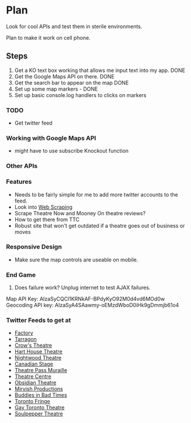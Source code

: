 # Plan

Look for cool APIs and test them in sterile environments.

Plan to make it work on cell phone.

## Steps

1. Get a KO text box working that allows me input text into my app. DONE
2. Get the Google Maps API on there. DONE
3. Get the search bar to appear on the map DONE
4. Set up some map markers - DONE
5. Set up basic console.log handlers to clicks on markers


### TODO

* Get twitter feed

### Working with Google Maps API

* might have to use subscribe Knockout function

### Other APIs

### Features

* Needs to be fairly simple for me to add more twitter accounts to the feed.
* Look into [Web Scraping](https://blog.hartleybrody.com/web-scraping/)
* Scrape Theatre Now and Mooney On theatre reviews?
* How to get there from TTC
* Robust site that won't get outdated if a theatre goes out of business or moves

### Responsive Design

* Make sure the map controls are useable on mobile.

### End Game

1. Does failure work? Unplug internet to test AJAX failures.

Map API Key: AIzaSyCQCl1KRNkAF-BPdyKyO92M0d4vd6MOd0w
Geocoding API key: AIzaSyA4SAawmy-oEMzdWboD0iHk9gDmmjb61o4


### Twitter Feeds to get at

* [Factory](https://twitter.com/factorytoronto)
* [Tarragon](https://twitter.com/tarragontheatre)
* [Crow's Theatre](https://twitter.com/crowstheatre?lang=en)
* [Hart House Theatre](https://twitter.com/hhtheatre)
* [Nightwood Theatre](https://twitter.com/nightwoodtheat?lang=en)
* [Canadian Stage](https://twitter.com/canadianstage)
* [Theatre Pass Muraille](https://twitter.com/beyondwallstpm)
* [Theatre Centre](https://twitter.com/theatrecentre)
* [Obsidian Theatre](https://twitter.com/obsidiantheatre)
* [Mirvish Productions](https://twitter.com/mirvish?lang=en)
* [Buddies in Bad Times](https://twitter.com/yyzbuddies)
* [Toronto Fringe](https://twitter.com/toronto_fringe)
* [Gay Toronto Theatre](https://twitter.com/gaytheatreyyz)
* [Soulpepper Theatre](https://twitter.com/soulpepper)